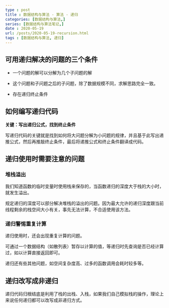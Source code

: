 ```yaml
---
type : post
title : 数据结构与算法 - 算法 - 递归
categories: [数据结构与算法,] 
series: [数据结构与算法笔记,]
date : 2020-05-19
url: /posts/2020-05-19-recursion.html 
tags : [数据结构与算法, 递归]
---
```



## 可用递归解决的问题的三个条件

- 一个问题的解可以分解为几个子问题的解

- 这个问题和子问题之后的子问题，除了数据规模不同，求解思路完全一致。

- 存在递归终止条件

## 如何编写递归代码

**关键：写出递归公式，找到终止条件**

写递归代码的关键就是找到如何将大问题分解为小问题的规律，并且基于此写出递推公式，然后再推敲终止条件，最后将递推公式和终止条件翻译成代码。


## 递归使用时需要注意的问题 

### 堆栈溢出

我们知道函数的临时变量时使用栈来保存的，当函数递归的深度大于栈的大小时，就发生溢出。

规定递归的深度可以部分解决堆栈的溢出的问题。因为最大允许的递归深度跟当前线程剩余的栈空间大小有关，事先无法计算，不合适使用该方法。


### 递归警惕重复计算

递归使用时，还会出现重复计算的问题。

可通过一个数据结构（如散列表）暂存以计算的值，等递归时先查询是否已经计算过，如以计算直接返回即可。

递归还有些其他问题，如空间复杂度高、过多的函数调用会耗时较多等。


## 递归改写成非递归

递归代码归根结底是利用了栈的出栈、入栈，如果我们自己模拟栈的操作，理论上来说任何递归都可以改写成非递归方式。
